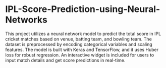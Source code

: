 # IPL-Score-Prediction-using-Neural-Networks

This project utilizes a neural network model to predict the total score in IPL cricket matches based on venue, batting team, and bowling team. The dataset is preprocessed by encoding categorical variables and scaling features. The model is built with Keras and TensorFlow, and it uses Huber loss for robust regression. An interactive widget is included for users to input match details and get score predictions in real-time.

